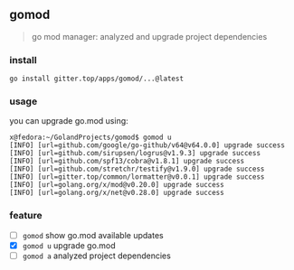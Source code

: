 ## gomod

> go mod manager: analyzed and upgrade project dependencies

### install

```shell
go install gitter.top/apps/gomod/...@latest
```



### usage

you can upgrade go.mod using:

```shell
x@fedora:~/GolandProjects/gomod$ gomod u
[INFO] [url=github.com/google/go-github/v64@v64.0.0] upgrade success
[INFO] [url=github.com/sirupsen/logrus@v1.9.3] upgrade success
[INFO] [url=github.com/spf13/cobra@v1.8.1] upgrade success
[INFO] [url=github.com/stretchr/testify@v1.9.0] upgrade success
[INFO] [url=gitter.top/common/lormatter@v0.0.1] upgrade success
[INFO] [url=golang.org/x/mod@v0.20.0] upgrade success
[INFO] [url=golang.org/x/net@v0.28.0] upgrade success
```

### feature

- [ ] `gomod` show go.mod available updates
- [x] `gomod u` upgrade go.mod
- [ ] `gomod a` analyzed project dependencies